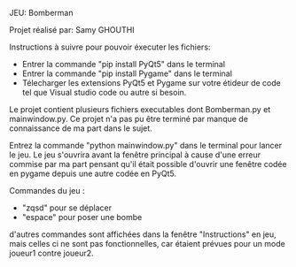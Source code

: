 JEU: Bomberman

Projet réalisé par: Samy GHOUTHI

Instructions à suivre pour pouvoir éxecuter les fichiers:
- Entrer la commande "pip install PyQt5" dans le terminal
- Entrer la commande "pip install Pygame" dans le terminal
- Télecharger les extensions PyQt5 et Pygame sur votre étideur de code tel que Visual studio code ou autre si besoin.


Le projet contient plusieurs fichiers executables dont Bomberman.py et mainwindow.py.
Ce projet n'a pas pu être terminé par manque de connaissance de ma part dans le sujet.

Entrez la commande "python mainwindow.py" dans le terminal pour lancer le jeu.
Le jeu s'ouvrira avant la fenêtre principal à cause d'une erreur commise par ma part pensant qu'il était possible d'ouvrir une fenêtre codée en pygame depuis une autre codée en PyQt5.

Commandes du jeu :
- "zqsd" pour se déplacer
- "espace" pour poser une bombe

 d'autres commandes sont affichées dans la fenêtre "Instructions" en jeu, mais celles ci ne sont pas fonctionnelles, car étaient prévues pour un mode joueur1 contre joueur2.
